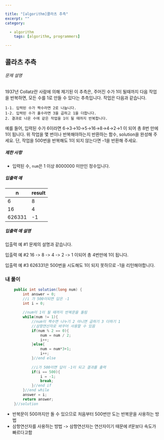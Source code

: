 ```yaml
---

title: "[algorithm]콜라츠 추측"
excerpt: ""  
category:  

  - algorithm  
    tags: [algorithm, programmers]

---
```


## 콜라츠 추측

###### 문제 설명

1937년 Collatz란 사람에 의해 제기된 이 추측은, 주어진 수가 1이 될때까지 다음 작업을 반복하면, 모든 수를 1로 만들 수 있다는 추측입니다. 작업은 다음과 같습니다.

```
1-1. 입력된 수가 짝수라면 2로 나눕니다. 
1-2. 입력된 수가 홀수라면 3을 곱하고 1을 더합니다.
2. 결과로 나온 수에 같은 작업을 1이 될 때까지 반복합니다.
```

예를 들어, 입력된 수가 6이라면 6→3→10→5→16→8→4→2→1 이 되어 총 8번 만에 1이 됩니다. 위 작업을 몇 번이나 반복해야하는지 반환하는 함수, solution을 완성해 주세요. 단, 작업을 500번을 반복해도 1이 되지 않는다면 –1을 반환해 주세요.

##### 제한 사항

- 입력된 수, `num`은 1 이상 8000000 미만인 정수입니다.

##### 입출력 예

| n      | result |
| ------ | ------ |
| 6      | 8      |
| 16     | 4      |
| 626331 | -1     |

##### 입출력 예 설명

입출력 예 #1
문제의 설명과 같습니다.

입출력 예 #2
16 -> 8 -> 4 -> 2 -> 1 이되어 총 4번만에 1이 됩니다.

입출력 예 #3
626331은 500번을 시도해도 1이 되지 못하므로 -1을 리턴해야합니다.

### 내 풀이

```java
    public int solution(long num) {
        int answer = 0;
        //i 가 500이되면 답은 -1
        int i = 0;
        
        //num이 1이 될 때까지 반복문을 돌림
        while(num != 1){ 
            //num이 짝수면 나누기 2 아니면 곱하기 3 더하기 1
            //삼항연산자로 바꾸어 사용할 수 있음
            if(num % 2 == 0){
                num = num / 2;
                i++;
            }else{
                num = num*3+1;
                i++;
            }//end else
            
            //i가 500이면 답이 -1이 되고 결과를 출력
            if(i == 500){
                i = -1;
                break;
            }//end if
        }//end while
        answer = i;
        return answer;
    }//solution
```

- 반복문이 500까지만 돌 수 있으므로 처음부터 500번만 도는 반복문을 사용하는 방법
- 삼항연산자를 사용하는 방법 -> 삼항연산자는 연산자이기 때문에 if문보다 속도가 빠르다고함